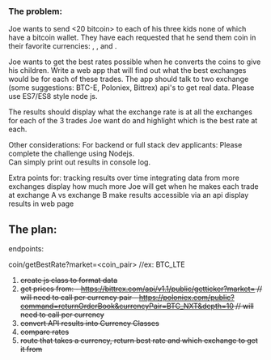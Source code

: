 ### The problem:

Joe wants to send <20 bitcoin> to each of his three kids none of which have a bitcoin wallet. They have each requested that he send them coin in their favorite currencies:
<Ethereum>, <Litecoin>, and <DASH>.

Joe wants to get the best rates possible when he converts the coins to give his children. Write a web app that will find out what the best exchanges would be for each of these trades. The app should talk to two exchange (some suggestions: BTC-E, Poloniex, Bittrex) api's to get real data. Please use ES7/ES8 style node js.

The results should display what the exchange rate is at all the exchanges for each of the 3 trades Joe want do and highlight which is the best rate at each.

Other considerations:
For backend or full stack dev applicants:
    Please complete the challenge using Nodejs.  
    Can simply print out results in console log.

Extra points for:
tracking results over time
integrating data from more exchanges
display how much more Joe will get when he makes each trade at exchange A vs exchange B
make results accessible via an api
display results in web page


## The plan:

endpoints:

coin/getBestRate?market=<coin_pair> //ex: BTC_LTE
  1. ~~create js class to format data~~
  1. ~~get prices from:
    - https://bittrex.com/api/v1.1/public/getticker?market=<type> // will need to call per currency pair
    - https://poloniex.com/public?command=returnOrderBook&currencyPair=BTC_NXT&depth=10 // will need to call per currency~~        
  1. ~~convert API results into Currency Classes~~
  1. ~~compare rates~~
  1. ~~route that takes a currency, return best rate and which exchange to get it from~~
